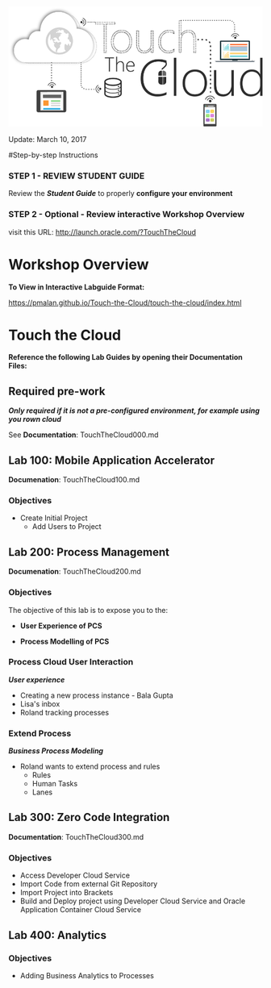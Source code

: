 ![](images/300/HeaderImage.png)  

Update: March 10, 2017


#Step-by-step Instructions

### STEP 1 - REVIEW STUDENT GUIDE

Review the ***Student Guide*** to properly **configure your environment**

### STEP 2 - Optional - Review interactive Workshop Overview 

visit this URL: http://launch.oracle.com/?TouchTheCloud


# Workshop Overview

**To View in Interactive Labguide Format:**  

https://pmalan.github.io/Touch-the-Cloud/touch-the-cloud/index.html

# Touch the Cloud

**Reference the following Lab Guides by opening their Documentation Files:**
## Required pre-work

***Only required if it is not a pre-configured environment, for example using you rown cloud***

See **Documentation**: TouchTheCloud000.md

## Lab 100: Mobile Application Accelerator

**Documenation**: TouchTheCloud100.md

### Objectives

- Create Initial Project
    - Add Users to Project

## Lab 200: Process Management

**Documenation**: TouchTheCloud200.md

### Objectives
The objective of this lab is to expose you to the:

- **User Experience of PCS**

- **Process Modelling of PCS**


### Process Cloud User Interaction
***User experience***
-   Creating a new process instance - Bala Gupta
-   Lisa's inbox
-   Roland tracking processes

### Extend Process
***Business Process Modeling***
-   Roland wants to extend process and rules 
    -   Rules
    -   Human Tasks
    -   Lanes

## Lab 300: Zero Code Integration

**Documentation**: TouchTheCloud300.md

### Objectives

- Access Developer Cloud Service
- Import Code from external Git Repository
- Import Project into Brackets
- Build and Deploy project using Developer Cloud Service and Oracle Application Container Cloud Service

## Lab 400: Analytics

### Objectives

- Adding Business Analytics to Processes
